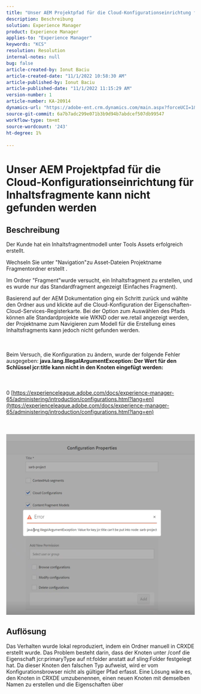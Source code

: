 ```yaml
---
title: "Unser AEM Projektpfad für die Cloud-Konfigurationseinrichtung für Inhaltsfragmente kann nicht gefunden werden"
description: Beschreibung
solution: Experience Manager
product: Experience Manager
applies-to: "Experience Manager"
keywords: "KCS"
resolution: Resolution
internal-notes: null
bug: false
article-created-by: Ionut Baciu
article-created-date: "11/1/2022 10:58:30 AM"
article-published-by: Ionut Baciu
article-published-date: "11/1/2022 11:15:29 AM"
version-number: 1
article-number: KA-20914
dynamics-url: "https://adobe-ent.crm.dynamics.com/main.aspx?forceUCI=1&pagetype=entityrecord&etn=knowledgearticle&id=0bbd461e-d459-ed11-9561-6045bd006e5a"
source-git-commit: 6a7b7adc299e071b3b9d94b7abdcef507db99547
workflow-type: tm+mt
source-wordcount: '243'
ht-degree: 1%

---
```


# Unser AEM Projektpfad für die Cloud-Konfigurationseinrichtung für Inhaltsfragmente kann nicht gefunden werden

## Beschreibung


Der Kunde hat ein Inhaltsfragmentmodell unter Tools Assets erfolgreich erstellt.

Wechseln Sie unter &quot;Navigation&quot;zu Asset-Dateien Projektname Fragmentordner erstellt .

Im Ordner &quot;Fragment&quot;wurde versucht, ein Inhaltsfragment zu erstellen, und es wurde nur das Standardfragment angezeigt (Einfaches Fragment).

Basierend auf der AEM Dokumentation ging ein Schritt zurück und wählte den Ordner aus und klickte auf die Cloud-Konfiguration der Eigenschaften-Cloud-Services-Registerkarte. Bei der Option zum Auswählen des Pfads können alle Standardprojekte wie WKND oder we.retail angezeigt werden, der Projektname zum Navigieren zum Modell für die Erstellung eines Inhaltsfragments kann jedoch nicht gefunden werden.


<br><br>Beim Versuch, die Konfiguration zu ändern, wurde der folgende Fehler ausgegeben: <b>java.lang.IllegalArgumentException: Der Wert für den Schlüssel jcr:title kann nicht in den Knoten eingefügt werden:</b><br><br> <br><br>0 [https://experienceleague.adobe.com/docs/experience-manager-65/administering/introduction/configurations.html?lang=en](https://experienceleague.adobe.com/docs/experience-manager-65/administering/introduction/configurations.html?lang=en)<br><br> <br><br>![](assets/___2409f242-d659-ed11-9561-6045bd006e5a___.png)<br>

## Auflösung


Das Verhalten wurde lokal reproduziert, indem ein Ordner manuell in CRXDE erstellt wurde.
Das Problem besteht darin, dass der Knoten unter /conf die Eigenschaft jcr:primaryType auf nt:folder anstatt auf sling:Folder festgelegt hat. Da dieser Knoten den falschen Typ aufweist, wird er vom Konfigurationsbrowser nicht als gültiger Pfad erfasst. Eine Lösung wäre es, den Knoten in CRXDE umzubenennen, einen neuen Knoten mit demselben Namen zu erstellen und die Eigenschaften über
